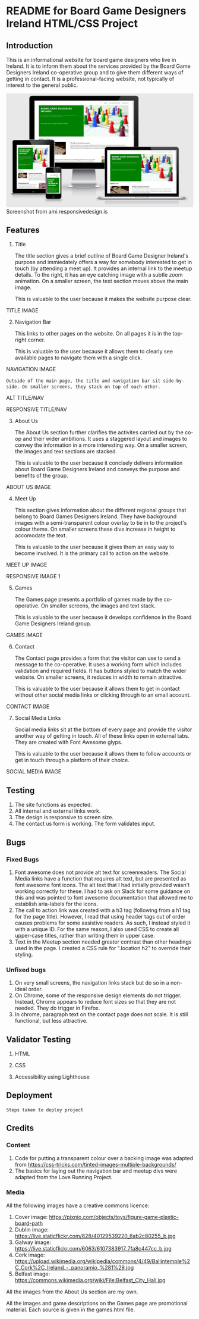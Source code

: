 # README for Board Game Designers Ireland HTML/CSS Project

## Introduction

This is an informational website for board game designers who live in Ireland. It is to inform them about the services provided by the Board Game Designers Ireland co-operative group and to give them different ways of getting in contact. It is a professional-facing website, not typically of interest to the general public.

![BGDI website on various sized screens](/assets/images/readme-images/responsive.jpg)
Screenshot from ami.responsivedesign.is

## Features

1. Title

    The title section gives a brief outline of Board Game Designer Ireland's purpose and immiedately offers a way for somebody interested to get in touch (by attending a meet up). It provides an internal link to the meetup details. To the right, it has an eye catching image with a subtle zoom animation. On a smaller screen, the text section moves above the main image.

    This is valuable to the user because it makes the website purpose clear.

TITLE IMAGE

2. Navigation Bar

    This links to other pages on the website. On all pages it is in the top-right corner.

    This is valuable to the user because it allows them to clearly see available pages to navigate them with a single click.

NAVIGATION IMAGE

    Outside of the main page, the title and navigation bar sit side-by-side. On smaller screens, they stack on top of each other.

ALT TITLE/NAV

RESPONSIVE TITLE/NAV

3. About Us

    The About Us section further clarifies the activites carried out by the co-op and their wider ambitions. It uses a staggered layout and images to convey the information in a more interesting way. On a smaller screen, the images and text sections are stacked.

    This is valuable to the user because it concisely delivers information about Board Game Designers Ireland and conveys the purpose and benefits of the group.

ABOUT US IMAGE

4. Meet Up

    This section gives information about the different regional groups that belong to Board Games Designers Ireland. They have background images with a semi-transparent colour overlay to tie in to the project's colour theme. On smaller screens these divs increase in height to accomodate the text. 
    
    <!-- On very small screens, the divs increase in width to 100% and then stack. -->

    This is valuable to the user because it gives them an easy way to become involved. It is the primary call to action on the website.

MEET UP IMAGE

RESPONSIVE IMAGE 1

<!-- RESPONSIVE IMAGE 2 -->

5. Games

    The Games page presents a portfolio of games made by the co-operative. On smaller screens, the images and text stack.

    This is valuable to the user because it develops confidence in the Board Game Designers Ireland group.

GAMES IMAGE

6. Contact

    The Contact page provides a form that the visitor can use to send a message to the co-operative. It uses a working form which includes validation and required fields. It has buttons styled to match the wider website. On smaller screens, it reduces in width to remain attractive.

    This is valuable to the user because it allows them to get in contact without other social media links or clicking through to an email account.

CONTACT IMAGE

7. Social Media Links

    Social media links sit at the bottom of every page and provide the visitor another way of getting in touch. All of these links open in external tabs. They are created with Font Awesome glyps.

    This is valuable to the user because it allows them to follow accounts or get in touch through a platform of their choice.

SOCIAL MEDIA IMAGE

## Testing

1. The site functions as expected. 
2. All internal and external links work.
3. The design is responsive to screen size.
4. The contact us form is working. The form validates input.

## Bugs

### Fixed Bugs

1. Font awesome does not provide alt text for screenreaders. The Social Media links have a function that requires alt text, but are presented as font awesome font icons. The alt text that I had initially provided wasn't working correctly for these. I had to ask on Slack for some guidance on this and was pointed to font awesome documentation that allowed me to establish aria-labels for the icons.
2. The call to action link was created with a h3 tag (following from a h1 tag for the page title). However, I read that using header tags out of order causes problems for some assistive readers. As such, I instead styled it with a unique ID. For the same reason, I also used CSS to create all upper-case titles, rather than writing them in upper case.
3. Text in the Meetup section needed greater contrast than other headings used in the page. I created a CSS rule for ".location h2" to override their styling.

### Unfixed bugs

1. On very small screens, the navigation links stack but do so in a non-ideal order.
2. On Chrome, some of the responsive design elements do not trigger. Instead, Chrome appears to reduce font sizes so that they are not needed. They do trigger in Firefox. 
3. In chrome, paragraph text on the contact page does not scale. It is still functional, but less attractive.

## Validator Testing
    
1. HTML

2. CSS

3. Accessibility using Lighthouse

## Deployment
    Steps taken to deploy project

## Credits
### Content
1. Code for putting a transparent colour over a backing image was adapted from https://css-tricks.com/tinted-images-multiple-backgrounds/
2. The basics for laying out the navigation bar and meetup divs were adapted from the Love Running Project.

### Media
All the following images have a creative commons licence:
1. Cover image: https://pixnio.com/objects/toys/figure-game-plastic-board-path
2. Dublin image: https://live.staticflickr.com/828/40129539220_6ab2c80255_b.jpg
3. Galway image: https://live.staticflickr.com/6063/6107383917_7fa8c447cc_b.jpg
4. Cork image: https://upload.wikimedia.org/wikipedia/commons/4/49/Ballintemple%2C_Cork%2C_Ireland_-_panoramio_%281%29.jpg
5. Belfast image: https://commons.wikimedia.org/wiki/File:Belfast_City_Hall.jpg

All the images from the About Us section are my own.

All the images and game descriptions on the Games page are promotional material. Each source is given in the games.html file.